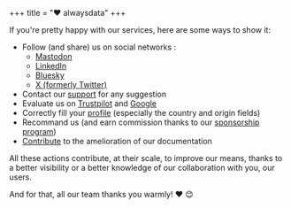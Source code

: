 +++
title = "❤️ alwaysdata"
+++

If you're pretty happy with our services, here are some ways to show it:

* Follow (and share) us on social networks :
  * [Mastodon](https://mastodon.social/@alwaysdata)
  * [LinkedIn](https://www.linkedin.com/company/alwaysdata/)
  * [Bluesky](https://bsky.app/profile/alwaysdata.bsky.social)
  * [X (formerly Twitter)](https://x.com/alwaysdata)
* Contact our [support](https://admin.alwaysdata.com/support/) for any suggestion
* Evaluate us on [Trustpilot](https://www.trustpilot.com/evaluate/alwaysdata.com) and [Google](https://g.page/r/CdUxURUC1V4SEB0/review)
* Correctly fill your [profile](https://admin.alwaysdata.com/admin/details/) (especially the country and origin fields)
* Recommand us (and earn commission thanks to our [sponsorship program](accounts/billing/sponsorship))
* [Contribute](https://github.com/alwaysdata/documentation/) to the amelioration of our documentation

All these actions contribute, at their scale, to improve our means, thanks to a better visibility or a better knowledge of our collaboration with you, our users.

And for that, all our team thanks you warmly! ❤️ &#x1F60A;
